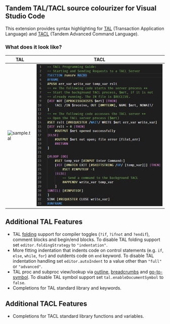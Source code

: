 ## Tandem TAL/TACL source colourizer for Visual Studio Code
This extension provides syntax highlighting for [TAL](https://en.wikipedia.org/wiki/Transaction_Application_Language) (Transaction Application Language) and [TACL](https://en.wikipedia.org/wiki/TACL) (Tandem Advanced Command Language).

### What does it look like?
|TAL|TACL|
|---|----|
|![sample.tal](https://raw.githubusercontent.com/knovichikhin/vscode_tal/master/images/sample.png)|![sample.tacl](https://raw.githubusercontent.com/knovichikhin/vscode_tal/master/images/tacl_sample.png)|

## Additional TAL Features
- TAL [folding](https://code.visualstudio.com/docs/editor/codebasics#_folding) support for compiler toggles (`?if`, `?ifnot` and `?endif`), comment blocks and begin/end blocks. To disable TAL folding support set `editor.foldingStrategy` to `"indentation"`.
- More fitting indentation that indents code on control statements (e.g. `if`, `else`, `while`, `for`) and outdents code on `end` keyword. To disable TAL indentation handling set `editor.autoIndent` to a value other than `"full"` or `"advanced"`.
- TAL proc and subproc view/lookup via [outline](https://code.visualstudio.com/docs/getstarted/userinterface#_outline-view), [breadcrumbs](https://code.visualstudio.com/docs/editor/editingevolved#_breadcrumbs) and [go-to-symbol](https://code.visualstudio.com/docs/editor/editingevolved#_go-to-symbol). To disable TAL symbol support set `tal.enableDocumentSymbol` to `false`.
- Completions for TAL standard library and keywords.

## Additional TACL Features
- Completions for TACL standard library functions and variables.
